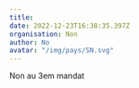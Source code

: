 ```yaml
---
title: 
date: 2022-12-23T16:38:35.397Z
organisation: Non
author: No
avatar: "/img/pays/SN.svg"
---
```


Non au 3em mandat
